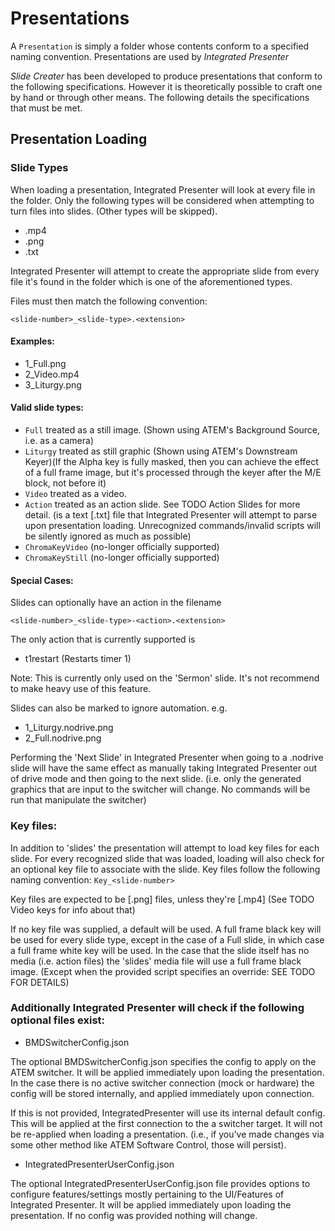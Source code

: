 # Presentations

A `Presentation` is simply a folder whose contents conform to a specified naming convention. Presentations are used by *Integrated Presenter*

*Slide Creater* has been developed to produce presentations that conform to the following specifications. However it is theoretically possible to craft one by hand or through other means. The following details the specifications that must be met.

## Presentation Loading

### Slide Types
When loading a presentation, Integrated Presenter will look at every file in the folder. Only the following types will be considered when attempting to turn files into slides. (Other types will be skipped).

- .mp4
- .png
- .txt

Integrated Presenter will attempt to create the appropriate slide from every file it's found in the folder which is one of the aforementioned types.

Files must then match the following convention:

`<slide-number>_<slide-type>.<extension>`

#### Examples:

- 1_Full.png
- 2_Video.mp4
- 3_Liturgy.png

#### Valid slide types:
- `Full` treated as a still image. (Shown using ATEM's Background Source, i.e. as a camera)
- `Liturgy` treated as still graphic (Shown using ATEM's Downstream Keyer)(If the Alpha key is fully masked, then you can achieve the effect of a full frame image, but it's processed through the keyer after the M/E block, not before it)
- `Video` treated as a video.
- `Action` treated as an action slide. See TODO Action Slides for more detail. (is a text [.txt] file that Integrated Presenter will attempt to parse upon presentation loading. Unrecognized commands/invalid scripts will be silently ignored as much as possible)
- `ChromaKeyVideo` (no-longer officially supported)
- `ChromaKeyStill` (no-longer officially  supported)

#### Special Cases:

Slides can optionally have an action in the filename

	<slide-number>_<slide-type>-<action>.<extension>

The only action that is currently supported is
- t1restart (Restarts timer 1)

Note: This is currently only used on the 'Sermon' slide. It's not recommend to make heavy use of this feature.

Slides can also be marked to ignore automation. e.g.
- 1_Liturgy.nodrive.png
- 2_Full.nodrive.png

Performing the 'Next Slide' in Integrated Presenter when going to a .nodrive slide will have the same effect as manually taking Integrated Presenter out of drive mode and then going to the next slide. (i.e. only the generated graphics that are input to the switcher will change. No commands will be run that manipulate the switcher)

### Key files:

In addition to 'slides' the presentation will attempt to load key files for each slide.
For every recognized slide that was loaded, loading will also check for an optional key file to associate with the slide.
Key files follow the following naming convention:
`Key_<slide-number>`

Key files are expected to be [.png] files, unless they're [.mp4] (See TODO Video keys for info about that)

If no key file was supplied, a default will be used. A full frame black key will be used for every slide type, except in the case of a Full slide, in which case a full frame white key will be used.
In the case that the slide itself has no media (i.e. action files) the 'slides' media file will use a full frame black image. (Except when the provided script specifies an override: SEE TODO FOR DETAILS)




### Additionally Integrated Presenter will check if the following optional files exist:

- BMDSwitcherConfig.json

The optional BMDSwitcherConfig.json specifies the config to apply on the ATEM switcher. It will be applied immediately upon loading the presentation.
In the case there is no active switcher connection (mock or hardware) the config will be stored internally, and applied immediately upon connection.

If this is not provided, IntegratedPresenter will use its internal default config. This will be applied at the first connection to the a switcher target. It will not be re-applied when loading a presentation. (i.e., if you've made changes via some other method like ATEM Software Control, those will persist).

- IntegratedPresenterUserConfig.json

The optional IntegratedPresenterUserConfig.json file provides options to configure features/settings mostly pertaining to the UI/Features of Integrated Presenter. It will be applied immediately upon loading the presentation. If no config was provided nothing will change.